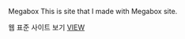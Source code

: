 Megabox
This is site that I made with Megabox site.


웹 표준 사이트 보기
<a href="http://qwlgjs.dothome.co.kr/responsive/html5/index.html">VIEW</a>
